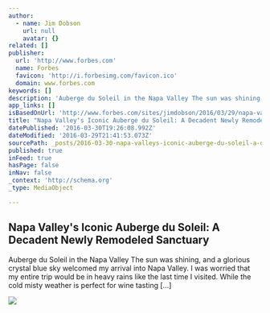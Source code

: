 ```yaml
---
author:
  - name: Jim Dobson
    url: null
    avatar: {}
related: []
publisher:
  url: 'http://www.forbes.com'
  name: Forbes
  favicon: 'http://i.forbesimg.com/favicon.ico'
  domain: www.forbes.com
keywords: []
description: 'Auberge du Soleil in the Napa Valley The sun was shining, and a glorious crystal blue sky welcomed my arrival into Napa Valley. I was worried that my entire trip would be in heavy rains like the last time I visited. While the cold misty weather is perfect for wine tasting [...]'
app_links: []
isBasedOnUrl: 'http://www.forbes.com/sites/jimdobson/2016/03/29/napa-valleys-iconic-auberge-du-soleil-a-decadent-newly-remodeled-sanctuary/#1b5a67a12a8e'
title: "Napa Valley's Iconic Auberge du Soleil: A Decadent Newly Remodeled Sanctuary"
datePublished: '2016-03-30T19:26:08.992Z'
dateModified: '2016-03-29T21:41:53.073Z'
sourcePath: _posts/2016-03-30-napa-valleys-iconic-auberge-du-soleil-a-decadent-newly-rem.md
published: true
inFeed: true
hasPage: false
inNav: false
_context: 'http://schema.org'
_type: MediaObject

---
```

<article style=""><h1>Napa Valley's Iconic Auberge du Soleil: A Decadent Newly Remodeled Sanctuary</h1><p>Auberge du Soleil in the Napa Valley The sun was shining, and a glorious crystal blue sky welcomed my arrival into Napa Valley. I was worried that my entire trip would be in heavy rains like the last time I visited. While the cold misty weather is perfect for wine tasting [...]</p><img src="http://blogs-images.forbes.com/jimdobson/files/2016/03/IMG_8375-1200x628.jpg" /></article>